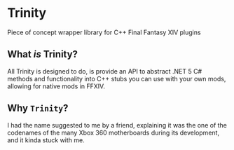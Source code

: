 # Trinity
Piece of concept wrapper library for C++ Final Fantasy XIV plugins

## What *is* Trinity?

All Trinity is designed to do, is provide an API to abstract .NET 5 C# methods and functionality into C++ stubs you can use with your own mods,
allowing for native mods in FFXIV.

## Why `Trinity`?

I had the name suggested to me by a friend, explaining it was the one of the codenames of the many Xbox 360 motherboards during its development, and it kinda stuck with me.
